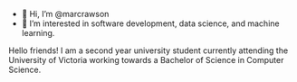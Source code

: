 - 👋 Hi, I’m @marcrawson
- 👀 I’m interested in software development, data science, and machine learning.

<!---
marcrawson/marcrawson is a ✨ special ✨ repository because its `README.md` (this file) appears on your GitHub profile.
You can click the Preview link to take a look at your changes.
--->

Hello friends!
I am a second year university student currently attending the University of Victoria working towards a Bachelor of Science in Computer Science.
